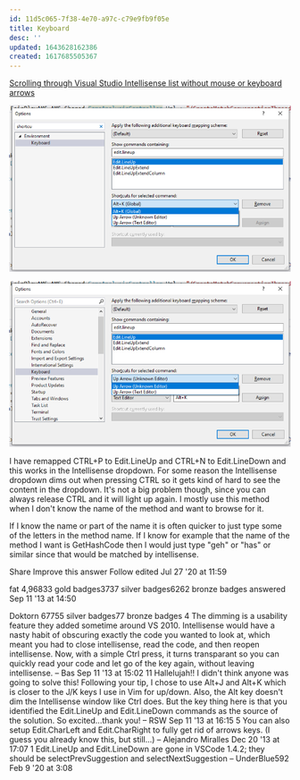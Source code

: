 ```yaml
---
id: 11d5c065-7f38-4e70-a97c-c79e9fb9f05e
title: Keyboard
desc: ''
updated: 1643628162386
created: 1617685505367
---
```


[Scrolling through Visual Studio Intellisense list without mouse or keyboard arrows](https://stackoverflow.com/questions/18153541/scrolling-through-visual-studio-intellisense-list-without-mouse-or-keyboard-arro)

![](assets/images/2021-04-06-15-05-10.png)

![](assets/images/2021-04-06-15-06-36.png)

I have remapped CTRL+P to Edit.LineUp and CTRL+N to Edit.LineDown and this works in the Intellisense dropdown. For some reason the Intellisense dropdown dims out when pressing CTRL so it gets kind of hard to see the content in the dropdown. It's not a big problem though, since you can always release CTRL and it will light up again. I mostly use this method when I don't know the name of the method and want to browse for it.

If I know the name or part of the name it is often quicker to just type some of the letters in the method name. If I know for example that the name of the method I want is GetHashCode then I would just type "geh" or "has" or similar since that would be matched by intellisense.

Share
Improve this answer
Follow
edited Jul 27 '20 at 11:59

fat
4,96833 gold badges3737 silver badges6262 bronze badges
answered Sep 11 '13 at 14:50

Doktorn
67755 silver badges77 bronze badges
4
The dimming is a usability feature they added sometime around VS 2010. Intellisense would have a nasty habit of obscuring exactly the code you wanted to look at, which meant you had to close intellisense, read the code, and then reopen intellisense. Now, with a simple Ctrl press, it turns transparant so you can quickly read your code and let go of the key again, without leaving intellisense. – Bas Sep 11 '13 at 15:02
11
Hallelujah!! I didn't think anyone was going to solve this! Following your tip, I chose to use Alt+J and Alt+K which is closer to the J/K keys I use in Vim for up/down. Also, the Alt key doesn't dim the Intellisense window like Ctrl does. But the key thing here is that you identified the Edit.LineUp and Edit.LineDown commands as the source of the solution. So excited...thank you! – RSW Sep 11 '13 at 16:15
5
You can also setup Edit.CharLeft and Edit.CharRight to fully get rid of arrows keys. (I guess you already know this, but still...) – Alejandro Miralles Dec 20 '13 at 17:07
1
Edit.LineUp and Edit.LineDown are gone in VSCode 1.4.2; they should be selectPrevSuggestion and selectNextSuggestion – UnderBlue592 Feb 9 '20 at 3:08

